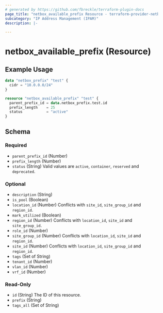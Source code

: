 ```yaml
---
# generated by https://github.com/fbreckle/terraform-plugin-docs
page_title: "netbox_available_prefix Resource - terraform-provider-netbox"
subcategory: "IP Address Management (IPAM)"
description: |-
  
---
```


# netbox_available_prefix (Resource)



## Example Usage

```terraform
data "netbox_prefix" "test" {
  cidr = "10.0.0.0/24"
}

resource "netbox_available_prefix" "test" {
  parent_prefix_id = data.netbox_prefix.test.id
  prefix_length    = 25
  status           = "active"
}
```

<!-- schema generated by tfplugindocs -->
## Schema

### Required

- `parent_prefix_id` (Number)
- `prefix_length` (Number)
- `status` (String) Valid values are `active`, `container`, `reserved` and `deprecated`.

### Optional

- `description` (String)
- `is_pool` (Boolean)
- `location_id` (Number) Conflicts with `site_id`, `site_group_id` and `region_id`.
- `mark_utilized` (Boolean)
- `region_id` (Number) Conflicts with `location_id`, `site_id` and `site_group_id`.
- `role_id` (Number)
- `site_group_id` (Number) Conflicts with `location_id`, `site_id` and `region_id`.
- `site_id` (Number) Conflicts with `location_id`, `site_group_id` and `region_id`.
- `tags` (Set of String)
- `tenant_id` (Number)
- `vlan_id` (Number)
- `vrf_id` (Number)

### Read-Only

- `id` (String) The ID of this resource.
- `prefix` (String)
- `tags_all` (Set of String)



